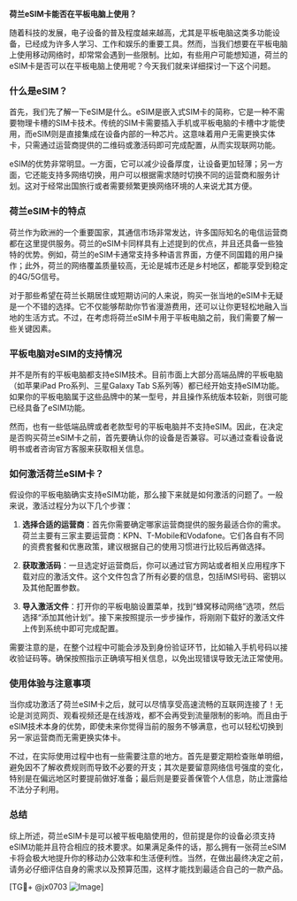 **荷兰eSIM卡能否在平板电脑上使用？**

随着科技的发展，电子设备的普及程度越来越高，尤其是平板电脑这类多功能设备，已经成为许多人学习、工作和娱乐的重要工具。然而，当我们想要在平板电脑上使用移动网络时，却常常会遇到一些限制。比如，有些用户可能想知道，荷兰的eSIM卡是否可以在平板电脑上使用呢？今天我们就来详细探讨一下这个问题。

### 什么是eSIM？

首先，我们先了解一下eSIM是什么。eSIM是嵌入式SIM卡的简称，它是一种不需要物理卡槽的SIM卡技术。传统的SIM卡需要插入手机或平板电脑的卡槽中才能使用，而eSIM则是直接集成在设备内部的一种芯片。这意味着用户无需更换实体卡，只需通过运营商提供的二维码或激活码即可完成配置，从而实现联网功能。

eSIM的优势非常明显。一方面，它可以减少设备厚度，让设备更加轻薄；另一方面，它还能支持多网络切换，用户可以根据需求随时切换不同的运营商和服务计划。这对于经常出国旅行或者需要频繁更换网络环境的人来说尤其方便。

### 荷兰eSIM卡的特点

荷兰作为欧洲的一个重要国家，其通信市场非常发达，许多国际知名的电信运营商都在这里提供服务。荷兰的eSIM卡同样具有上述提到的优点，并且还具备一些独特的优势。例如，荷兰的eSIM卡通常支持多种语言界面，方便不同国籍的用户操作；此外，荷兰的网络覆盖质量较高，无论是城市还是乡村地区，都能享受到稳定的4G/5G信号。

对于那些希望在荷兰长期居住或短期访问的人来说，购买一张当地的eSIM卡无疑是一个不错的选择。它不仅能够帮助你节省漫游费用，还可以让你更轻松地融入当地的生活方式。不过，在考虑将荷兰eSIM卡用于平板电脑之前，我们需要了解一些关键因素。

### 平板电脑对eSIM的支持情况

并不是所有的平板电脑都支持eSIM技术。目前市面上大部分高端品牌的平板电脑（如苹果iPad Pro系列、三星Galaxy Tab S系列等）都已经开始支持eSIM功能。如果你的平板电脑属于这些品牌中的某一型号，并且操作系统版本较新，则很可能已经具备了eSIM功能。

然而，也有一些低端品牌或者老款型号的平板电脑并不支持eSIM。因此，在决定是否购买荷兰eSIM卡之前，首先要确认你的设备是否兼容。可以通过查看设备说明书或者咨询官方客服来获取相关信息。

### 如何激活荷兰eSIM卡？

假设你的平板电脑确实支持eSIM功能，那么接下来就是如何激活的问题了。一般来说，激活过程分为以下几个步骤：

1. **选择合适的运营商**：首先你需要确定哪家运营商提供的服务最适合你的需求。荷兰主要有三家主要运营商：KPN、T-Mobile和Vodafone。它们各自有不同的资费套餐和优惠政策，建议根据自己的使用习惯进行比较后再做选择。

2. **获取激活码**：一旦选定好运营商后，你可以通过官方网站或者相关应用程序下载对应的激活文件。这个文件包含了所有必要的信息，包括IMSI号码、密钥以及其他配置参数。

3. **导入激活文件**：打开你的平板电脑设置菜单，找到“蜂窝移动网络”选项，然后选择“添加其他计划”。接下来按照提示一步步操作，将刚刚下载好的激活文件上传到系统中即可完成配置。

需要注意的是，在整个过程中可能会涉及到身份验证环节，比如输入手机号码以接收验证码等。确保按照指示正确填写相关信息，以免出现错误导致无法正常使用。

### 使用体验与注意事项

当你成功激活了荷兰eSIM卡之后，就可以尽情享受高速流畅的互联网连接了！无论是浏览网页、观看视频还是在线游戏，都不会再受到流量限制的影响。而且由于eSIM技术本身的优势，即使未来你觉得当前的服务不够满意，也可以轻松切换到另一家运营商而无需更换实体卡。

不过，在实际使用过程中也有一些需要注意的地方。首先是要定期检查账单明细，避免因不了解收费规则而导致不必要的开支；其次是要留意网络信号强度的变化，特别是在偏远地区时要提前做好准备；最后则是要妥善保管个人信息，防止泄露给不法分子利用。

### 总结

综上所述，荷兰eSIM卡是可以被平板电脑使用的，但前提是你的设备必须支持eSIM功能并且符合相应的技术要求。如果满足条件的话，那么拥有一张荷兰eSIM卡将会极大地提升你的移动办公效率和生活便利性。当然，在做出最终决定之前，请务必仔细评估自身的需求以及预算范围，这样才能找到最适合自己的一款产品。

[TG💪+ @jx0703 ![Image](https://github.com/user-attachments/assets/dbca1d08-cadb-493c-b0ec-ad6f7a83f270)]
